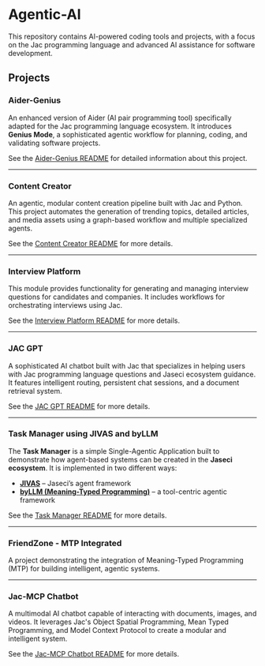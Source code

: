 # Agentic-AI

This repository contains AI-powered coding tools and projects, with a focus on the Jac programming language and advanced AI assistance for software development.

## Projects

### Aider-Genius
An enhanced version of Aider (AI pair programming tool) specifically adapted for the Jac programming language ecosystem. It introduces **Genius Mode**, a sophisticated agentic workflow for planning, coding, and validating software projects.

See the [Aider-Genius README](./aider-genius/README.md) for detailed information about this project.

---

### Content Creator
An agentic, modular content creation pipeline built with Jac and Python. This project automates the generation of trending topics, detailed articles, and media assets using a graph-based workflow and multiple specialized agents.

See the [Content Creator README](./content_creator/README.md) for more details.

---

### Interview Platform
This module provides functionality for generating and managing interview questions for candidates and companies. It includes workflows for orchestrating interviews using Jac.

See the [Interview Platform README](./interview_platform/README.md) for more details.

---

### JAC GPT
A sophisticated AI chatbot built with Jac that specializes in helping users with Jac programming language questions and Jaseci ecosystem guidance. It features intelligent routing, persistent chat sessions, and a document retrieval system.

See the [JAC GPT README](./jac-gpt/README.md) for more details.

---

### Task Manager using JIVAS and byLLM
The **Task Manager** is a simple Single-Agentic Application built to demonstrate how agent-based systems can be created in the **Jaseci ecosystem**. It is implemented in two different ways:

- **[JIVAS](https://github.com/TrueSelph/jivas)** – Jaseci’s agent framework
- **[byLLM (Meaning-Typed Programming)](https://www.jac-lang.org/learn/jac-byllm/with_llm)** – a tool-centric agentic framework

See the [Task Manager README](./task_manager/README.md) for more details.

---

### FriendZone - MTP Integrated
A project demonstrating the integration of Meaning-Typed Programming (MTP) for building intelligent, agentic systems.

---

### Jac-MCP Chatbot
A multimodal AI chatbot capable of interacting with documents, images, and videos. It leverages Jac's Object Spatial Programming, Mean Typed Programming, and Model Context Protocol to create a modular and intelligent system.

See the [Jac-MCP Chatbot README](./jac-mcp-chatbot/README.md) for more details.